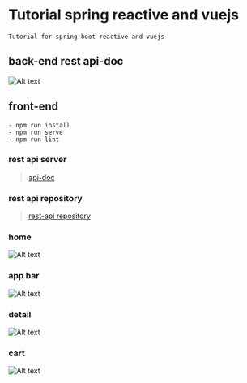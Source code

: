 # Tutorial spring reactive and vuejs

```
Tutorial for spring boot reactive and vuejs
```

## back-end rest api-doc
![Alt text](./images/apidoc.png)

## front-end 
```
- npm run install
- npm run serve
- npm run lint
```
### rest api server
> [api-doc](https://banchango.herokuapp.com/api)

### rest api repository
> [rest-api repository](https://github.com/Gavinkim/spring-reactive-tutorial)

### home
![Alt text](./images/home.png)

### app bar
![Alt text](./images/appbar.png)

### detail
![Alt text](./images/detail.png)

### cart
![Alt text](./images/cart.png)

